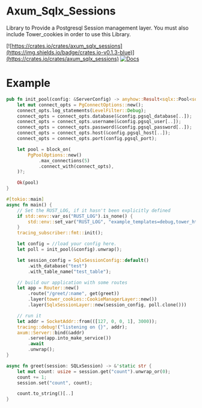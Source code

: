 # Axum_Sqlx_Sessions

Library to Provide a Postgresql Session management layer. You must also include Tower_cookies in order to use this Library.

[![https://crates.io/crates/axum_sqlx_sessions](https://img.shields.io/badge/crates.io-v0.1.3-blue)](https://crates.io/crates/axum_sqlx_sessions)
[![Docs](https://docs.rs/axum_sqlx_sessions/badge.svg)](https://docs.rs/axum_sqlx_sessions)

# Example

```rust
pub fn init_pool(config: &ServerConfig) -> anyhow::Result<sqlx::Pool<sqlx::Postgres>> {
    let mut connect_opts = PgConnectOptions::new();
    connect_opts.log_statements(LevelFilter::Debug);
    connect_opts = connect_opts.database(&config.pgsql_database[..]);
    connect_opts = connect_opts.username(&config.pgsql_user[..]);
    connect_opts = connect_opts.password(&config.pgsql_password[..]);
    connect_opts = connect_opts.host(&config.pgsql_host[..]);
    connect_opts = connect_opts.port(config.pgsql_port);

    let pool = block_on(
        PgPoolOptions::new()
            .max_connections(5)
            .connect_with(connect_opts),
    )?;

    Ok(pool)
}

#[tokio::main]
async fn main() {
    // Set the RUST_LOG, if it hasn't been explicitly defined
    if std::env::var_os("RUST_LOG").is_none() {
        std::env::set_var("RUST_LOG", "example_templates=debug,tower_http=debug")
    }
    tracing_subscriber::fmt::init();

    let config = //load your config here.
    let poll = init_pool(&config).unwrap();

    let session_config = SqlxSessionConfig::default()
        .with_database("test")
        .with_table_name("test_table");

    // build our application with some routes
    let app = Router::new()
        .route("/greet/:name", get(greet))
        .layer(tower_cookies::CookieManagerLayer::new())
        .layer(SqlxSessionLayer::new(session_config, poll.clone()))

    // run it
    let addr = SocketAddr::from(([127, 0, 0, 1], 3000));
    tracing::debug!("listening on {}", addr);
    axum::Server::bind(&addr)
        .serve(app.into_make_service())
        .await
        .unwrap();
}

async fn greet(session: SQLxSession) -> &'static str {
    let mut count: usize = session.get("count").unwrap_or(0);
    count += 1;
    session.set("count", count);

    count.to_string()[..]
}

```

